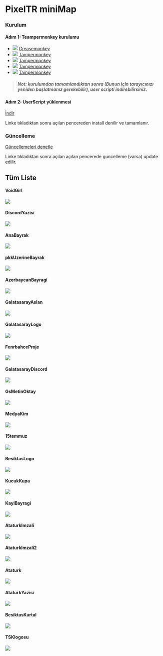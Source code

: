 # PixelTR miniMap

### Kurulum
#### Adım 1: Teampermonkey kurulumu
* ![](https://raw.githubusercontent.com/reek/anti-adblock-killer/gh-pages/images/firefox.png) [Greasemonkey](https://addons.mozilla.org/firefox/addon/greasemonkey/)
* ![](https://raw.githubusercontent.com/reek/anti-adblock-killer/gh-pages/images/chrome.png) [Tampermonkey](https://chrome.google.com/webstore/detail/tampermonkey/dhdgffkkebhmkfjojejmpbldmpobfkfo)
* ![](https://raw.githubusercontent.com/reek/anti-adblock-killer/gh-pages/images/opera.png) [Tampermonkey](https://addons.opera.com/extensions/details/tampermonkey-beta/)
* ![](https://raw.githubusercontent.com/reek/anti-adblock-killer/gh-pages/images/safari.png) [Tampermonkey](https://safari.tampermonkey.net/tampermonkey.safariextz)
* ![](https://raw.githubusercontent.com/reek/anti-adblock-killer/gh-pages/images/msedge.png) [Tampermonkey](https://www.microsoft.com/store/p/tampermonkey/9nblggh5162s)

> ##### Not: kurulumdan tamamlandıktan sonra (Bunun için tarayıcınızı yeniden başlatmanız gerekebilir), user scripti indirebilirsiniz.

#### Adım 2: UserScript yüklenmesi
[İndir](https://github.com/Priz001/Pixelcanvas-Minimap/raw/master/minimap.user.js)

Linke tıkladıktan sonra açılan pencereden install denilir ve tamamlanır. 

### Güncelleme
[Güncellemeleri denetle](https://github.com/Priz001/Pixelcanvas-Minimap/raw/master/minimap.user.js)

Linke tıkladıktan sonra açılan açılan pencerede guncelleme (varsa) update edilir.

## Tüm Liste
#### VoidGirl
![](https://raw.githubusercontent.com/Priz001/Pixelcanvas-Minimap/master/images/test.png)

#### DiscordYazisi
![](https://raw.githubusercontent.com/Priz001/Pixelcanvas-Minimap/master/images/DiscordTR.png)

#### AnaBayrak
![](https://raw.githubusercontent.com/Priz001/Pixelcanvas-Minimap/master/images/bayrak.png)

#### pkkUzerineBayrak
![](https://raw.githubusercontent.com/Priz001/Pixelcanvas-Minimap/master/images/minitr.png)

#### AzerbaycanBayragi
![](https://raw.githubusercontent.com/Priz001/Pixelcanvas-Minimap/master/images/aze.png)

#### GalatasarayAslan
![](https://raw.githubusercontent.com/Priz001/Pixelcanvas-Minimap/master/images/gsaslan.png)

#### GalatasarayLogo
![](https://raw.githubusercontent.com/Priz001/Pixelcanvas-Minimap/master/images/gslogo.png)

#### FenrbahceProje
![](https://raw.githubusercontent.com/Priz001/Pixelcanvas-Minimap/master/images/FenerProje.png)

#### GalatasarayDiscord
![](https://raw.githubusercontent.com/Priz001/Pixelcanvas-Minimap/master/images/gsyazi.png)

#### GsMetinOktay
![](https://raw.githubusercontent.com/Priz001/Pixelcanvas-Minimap/master/images/gsmetinoktay.png)

#### MedyaKim
![](https://raw.githubusercontent.com/Priz001/Pixelcanvas-Minimap/master/images/medyakim.png)

#### 15temmuz
![](https://raw.githubusercontent.com/Priz001/Pixelcanvas-Minimap/master/images/15temmuz.png)

#### BesiktasLogo
![](https://raw.githubusercontent.com/Priz001/Pixelcanvas-Minimap/master/images/BesiktasLogo.png)

#### KucukKupa
![](https://raw.githubusercontent.com/Priz001/Pixelcanvas-Minimap/master/images/kucukKupa.png)

#### KayiBayragi
![](https://raw.githubusercontent.com/Priz001/Pixelcanvas-Minimap/master/images/kayibayragi.png)

#### AtaturkImzali
![](https://raw.githubusercontent.com/Priz001/Pixelcanvas-Minimap/master/images/ataturk2.png)

#### AtaturkImzali2
![](https://raw.githubusercontent.com/Priz001/Pixelcanvas-Minimap/master/images/ataturk3.png)

#### Ataturk
![](https://raw.githubusercontent.com/Priz001/Pixelcanvas-Minimap/master/images/ataturk.png)

#### AtaturkYazisi
![](https://raw.githubusercontent.com/Priz001/Pixelcanvas-Minimap/master/images/ataturk5.png)

#### BesiktasKartal
![](https://raw.githubusercontent.com/Priz001/Pixelcanvas-Minimap/master/images/Kartal.png)

#### TSKlogosu
![](https://raw.githubusercontent.com/Priz001/Pixelcanvas-Minimap/master/images/tskpixel.png)
